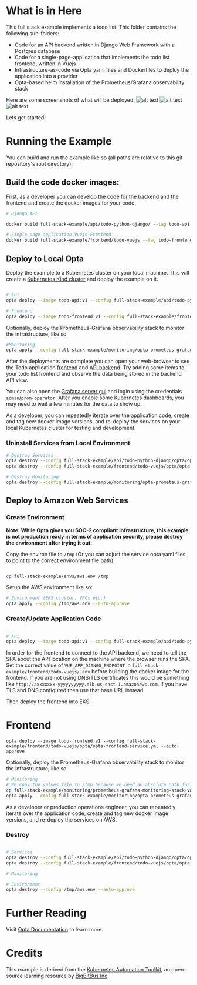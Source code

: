 # What is in Here

This full stack example implements a todo list. This folder contains the following sub-folders:
* Code for an API backend written in Django Web Framework with a Postgres database 
* Code for a single-page-application that implements the todo list frontend, written in Vuejs
* Infrastructure-as-code via Opta yaml files and Dockerfiles to deploy the application into a provider
* Opta-based helm installation of the Prometheus/Grafana observability stack  

Here are some screenshots of what will be deployed:
![alt text](frontend.png "Todo Application Frontend")
![alt text](api.png "Todo Application API Backend")
![alt text](grafana.png "Observability with Grafana+Prometheus")

Lets get started!

# Running the Example

You can build and run the example like so (all paths are relative to this git repository's root directory):

## Build the code docker images:

First, as a developer you can develop the code for the backend and the frontend and create the docker images for your code.

```bash
# Django API

docker build full-stack-example/api/todo-python-django/ --tag todo-api:v1

# Single page application Vuejs Frontend
docker build full-stack-example/frontend/todo-vuejs --tag todo-frontend:v1
```

## Deploy to Local Opta

Deploy the example to a Kubernetes cluster on your local machine. This will create a [Kubernetes Kind cluster](https://kind.sigs.k8s.io/docs/user/quick-start/) and deploy the example on it.  

```bash

# API
opta deploy --image todo-api:v1 --config full-stack-example/api/todo-python-django/opta/opta-api-service.yml --auto-approve --local

# Frontend
opta deploy --image todo-frontend:v1 --config full-stack-example/frontend/todo-vuejs/opta/opta-frontend-service.yml --auto-approve --local

```
Optionally, deploy the Prometheus-Grafana observability stack to monitor the infrastructure, like so

```bash
#Monitoring
opta apply --config full-stack-example/monitoring/opta-prometeus-grafana.yml --auto-approve --local

```

After the deployments are complete you can open your web-browser to see the Todo application [frontend](localhost:8080/frontend) and [API backend](http://localhost:8080/djangoapi/apis/v1/). Try adding some items to your todo list frontend and observe the data being stored in the backend API view.

You can also open the [Grafana server gui](http://localhost:8080/grafana) and login using the credentials `admin`/`prom-operator`. After you enable some Kubernetes dashboards, you may need to wait a few minutes for the data to show up.

As a developer, you can repeatedly iterate over the application code, create and tag new docker image versions, and re-deploy the services on your local Kubernetes cluster for testing and development.

### Uninstall Services from Local Environment

```bash
# Destroy Services
opta destroy --config full-stack-example/api/todo-python-django/opta/opta-api-service.yml --auto-approve --local
opta destroy --config full-stack-example/frontend/todo-vuejs/opta/opta-frontend-service.yml --auto-approve --local

# Destroy Monitoring
opta destroy --config full-stack-example/monitoring/opta-prometeus-grafana.yml --auto-approve --local

```

## Deploy to Amazon Web Services

### Create Environment

__Note: While Opta gives you SOC-2 compliant infrastructure, this example is not production ready in terms of application security, please destroy the environment after trying it out.__

Copy the environ file to `/tmp` (Or you can adjust the service opta yaml files to point to the correct environment file path).

```bash

cp full-stack-example/envs/aws.env /tmp
```

Setup the AWS environment like so:

```bash
# Environment (EKS cluster, VPCs etc.)
opta apply --config /tmp/aws.env --auto-approve
```

### Create/Update Application Code

```bash

# API
opta deploy --image todo-api:v1 --config full-stack-example/api/todo-python-django/opta/opta-api-service.yml --auto-approve
```

In order for the frontend to connect to the API backend, we need to tell the SPA about the API location on the machine where the browser runs the SPA. Set the correct value of `VUE_APP_DJANGO_ENDPOINT` in `full-stack-example/frontend/todo-vuejs/.env` before building the docker image for the frontend. If you are not using DNS/TLS certificates this would be something like `http://axxxxxxx-yyyyyyyyyy.elb.us-east-1.amazonaws.com`. If you have TLS and DNS configured then use that base URL instead.

Then deploy the frontend into EKS:
# Frontend
```
opta deploy --image todo-frontend:v1 --config full-stack-example/frontend/todo-vuejs/opta/opta-frontend-service.yml --auto-approve 

```



 

Optionally, deploy the Prometheus-Grafana observability stack to monitor the infrastructure, like so

```bash
# Monitoring
# We copy the values file to /tmp because we need an absolute path for the helm chart
cp full-stack-example/monitoring/prometheus-grafana-monitoring-stack-values.yaml /tmp
opta apply --config full-stack-example/monitoring/opta-prometeus-grafana.yml --auto-approve
```

As a developer or production operations engineer, you can repeatedly iterate over the application code, create and tag new docker image versions, and re-deploy the services on AWS.
### Destroy

```bash

# Services
opta destroy --config full-stack-example/api/todo-python-django/opta/opta-api-service.yml --auto-approve
opta destroy --config full-stack-example/frontend/todo-vuejs/opta/opta-frontend-service.yml --auto-approve 

# Monitoring

# Environment
opta destroy --config /tmp/aws.env --auto-approve

```


# Further Reading

Visit [Opta Documentation](https://docs.opta.dev/)  to learn more.

# Credits

This example is derived from the [Kubernetes Automation Toolkit](https://github.com/BigBitBusInc/kubernetes-automation-toolkit), an open-source learning resource by [BigBitBus Inc](https://www.bigbitbus.com/). 
